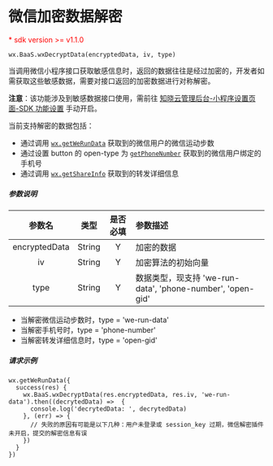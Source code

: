 # 微信加密数据解密

<p style='color:red'>* sdk version >= v1.1.0</p>

`wx.BaaS.wxDecryptData(encryptedData, iv, type)`

当调用微信小程序接口获取敏感信息时，返回的数据往往是经过加密的，开发者如需获取这些敏感数据，需要对接口返回的加密数据进行对称解密。

**注意**：该功能涉及到敏感数据接口使用，需前往 [知晓云管理后台-小程序设置页面-SDK 功能设置](https://cloud.minapp.com/admin/profile/) 手动开启。

当前支持解密的数据包括：
- 通过调用 [`wx.getWeRunData`](https://mp.weixin.qq.com/debug/wxadoc/dev/api/we-run.html#wxgetwerundataobject) 获取到的微信用户的微信运动步数
- 通过设置 button 的 open-type 为 [`getPhoneNumber`](https://mp.weixin.qq.com/debug/wxadoc/dev/api/getPhoneNumber.html) 获取到的微信用户绑定的手机号
- 通过调用 [`wx.getShareInfo`](https://mp.weixin.qq.com/debug/wxadoc/dev/api/share.html#wxgetshareinfoobject) 获取到的转发详细信息

##### 参数说明

|      参数名      |   类型   | 是否必填 | 参数描述                      |
| :-----------: | :----: | :--: | :------------------------ |
|  encryptedData  |  String  |  Y  |  加密的数据  |
|  iv  |  String  |  Y  |  加密算法的初始向量  |
|  type  |  String  |  Y  |  数据类型，现支持 'we-run-data', 'phone-number', 'open-gid'  |

- 当解密微信运动步数时，type = 'we-run-data'
- 当解密手机号时，type = 'phone-number'
- 当解密转发详细信息时，type = 'open-gid'


##### 请求示例

```
wx.getWeRunData({
  success(res) {
    wx.BaaS.wxDecryptData(res.encryptedData, res.iv, 'we-run-data').then((decrytedData) =>  {
      console.log('decrytedData: ', decrytedData)
    }, (err) => {
      // 失败的原因有可能是以下几种：用户未登录或 session_key 过期，微信解密插件未开启，提交的解密信息有误
    })
  }
})
```
